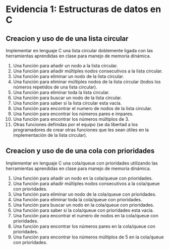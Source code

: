# Evidencia 1: Estructuras de datos en C
## Creacion y uso de de una lista circular
Implementar en lenguaje C una lista circular doblemente ligada con las herramientas aprendidas en clase para manejo de memoria dinámica.

1. Una función para añadir un nodo a la lista circular.
2. Una función para añadir múltiples nodos consecutivos a la lista circular.
3. Una función para eliminar un nodo de la lista circular.
4. Una función para eliminar múltiples nodos de la lista circular (todos los números repetidos de una lista circular).
5. Una función para eliminar toda la lista circular.
6. Una función para buscar un nodo de la lista circular.
7. Una función para saber si la lista circular esta vacía.
8. Una función para encontrar el numero de nodos de la lista circular.
9. Una función para encontrar los números pares e impares.
10. Una función para encontrar los números múltiplos de 3.
11. Otras funciones definidas por el equipo (se da libertad a los programadores de crear otras funciones que les sean útiles en la implementación de la lista circular).

## Creacion y uso de de una cola con prioridades
Implementar en lenguaje C una cola/queue con prioridades utilizando las herramientas aprendidas en clase para manejo de memoria dinámica.

1. Una función para añadir un nodo en la cola/queue con prioridades.
2. Una función para añadir múltiples nodos consecutivos a la cola/queue con prioridades.
3. Una función para eliminar un nodo de la cola/queue con prioridades.
4. Una función para eliminar toda la cola/queue con prioridades.
5. Una función para buscar un nodo en la cola/queue con prioridades.
6. Una función para saber si la cola/queue con prioridades esta vacía.
7. Una función para encontrar el numero de nodos en la cola/queue con prioridades.
8. Una función para encontrar los números pares en la cola/queue con prioridades.
9. Una función para encontrar los números múltiplos de 5 en la cola/queue con prioridades.
